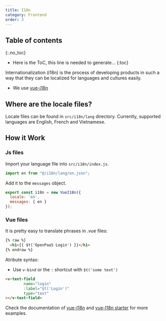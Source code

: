 ```yaml
---
title: I18n
category: Frontend
order: 3
---
```


## Table of contents
{:.no_toc}

* Here is the ToC, this line is needed to generate...
{:toc}

Internationalization (i18n) is the process of developing products in such a way
that they can be localized for languages and cultures easily. 

- We use [vue-i18n](https://kazupon.github.io/vue-i18n/)

## Where are the locale files?

Locale files can be found in `src/i18n/lang` directory.
Currently, supported languages are English, French and Vietnamese.

## How it Work

### Js files

Import your language file into `src/i18n/index.js`.

```js
import en from "@/i18n/lang/en.json";
```

Add it to the `messages` object.

```js
export const i18n = new VueI18n({
  locale: 'en',
  messages: { en }
});
```

### Vue files 

It is pretty easy to translate phrases in .vue files:

```html
{% raw %}
  <h1>{{ $t('OpenPaaS Login') }}</h1>  
{% endraw %}
```

Atribute syntax:
- Use `v-bind` or the `:` shortcut with `$t('some text')`

```html
<v-text-field
        name="login"
        :label="$t('Login')"
        type="text"
></v-text-field>
```

Check the documentation of [vue-I18n](https://kazupon.github.io/vue-i18n/guide/started.html) and 
[vue-I18n starter](https://github.com/dobromir-hristov/vue-i18n-starter) for more examples.
